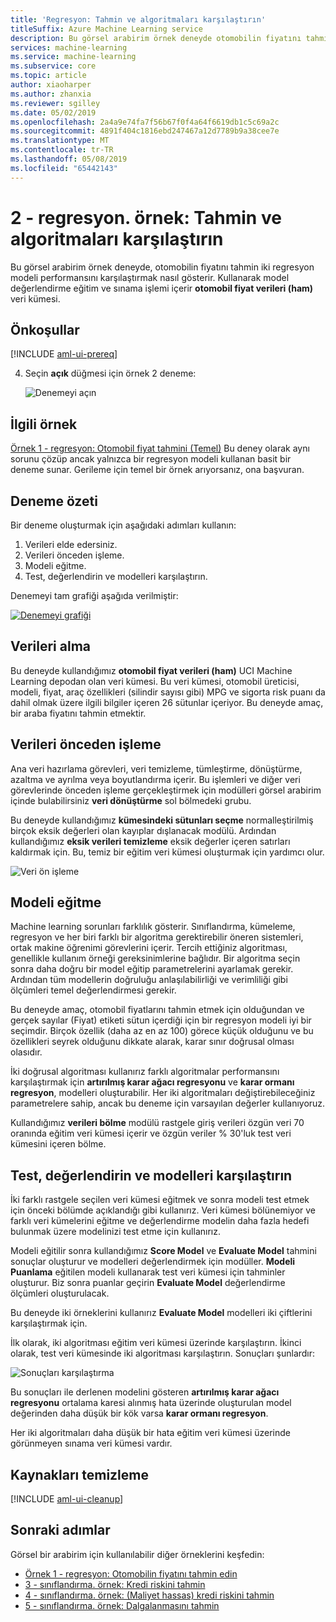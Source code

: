 ```yaml
---
title: 'Regresyon: Tahmin ve algoritmaları karşılaştırın'
titleSuffix: Azure Machine Learning service
description: Bu görsel arabirim örnek deneyde otomobilin fiyatını tahmin iki regresyon modelleri performansını karşılaştırmak nasıl gösterir. İşlem, eğitim, test ve değerlendirme otomobil fiyat verileri (ham) veri modeli içerir.
services: machine-learning
ms.service: machine-learning
ms.subservice: core
ms.topic: article
author: xiaoharper
ms.author: zhanxia
ms.reviewer: sgilley
ms.date: 05/02/2019
ms.openlocfilehash: 2a4a9e74fa7f56b67f0f4a64f6619db1c5c69a2c
ms.sourcegitcommit: 4891f404c1816ebd247467a12d7789b9a38cee7e
ms.translationtype: MT
ms.contentlocale: tr-TR
ms.lasthandoff: 05/08/2019
ms.locfileid: "65442143"
---
```

# <a name="sample-2---regression-predict-price-and-compare-algorithms"></a>2 - regresyon. örnek: Tahmin ve algoritmaları karşılaştırın

Bu görsel arabirim örnek deneyde, otomobilin fiyatını tahmin iki regresyon modeli performansını karşılaştırmak nasıl gösterir. Kullanarak model değerlendirme eğitim ve sınama işlemi içerir **otomobil fiyat verileri (ham)** veri kümesi.

## <a name="prerequisites"></a>Önkoşullar

[!INCLUDE [aml-ui-prereq](../../../includes/aml-ui-prereq.md)]

4. Seçin **açık** düğmesi için örnek 2 deneme:

    ![Denemeyi açın](media/ui-sample-regression-predict-automobile-price-compare-algorithms/open-sample2.png)

## <a name="related-sample"></a>İlgili örnek

[Örnek 1 - regresyon: Otomobil fiyat tahmini (Temel)](ui-sample-regression-predict-automobile-price-basic.md) Bu deney olarak aynı sorunu çözüp ancak yalnızca bir regresyon modeli kullanan basit bir deneme sunar. Gerileme için temel bir örnek arıyorsanız, ona başvuran.

## <a name="experiment-summary"></a>Deneme özeti

Bir deneme oluşturmak için aşağıdaki adımları kullanın:

1. Verileri elde edersiniz.
1. Verileri önceden işleme.
1. Modeli eğitme.
1. Test, değerlendirin ve modelleri karşılaştırın.

Denemeyi tam grafiği aşağıda verilmiştir:

[![Denemeyi grafiği](media/ui-sample-regression-predict-automobile-price-compare-algorithms/graph.png)](media/ui-sample-regression-predict-automobile-price-compare-algorithms/graph.png#lightbox)


## <a name="get-the-data"></a>Verileri alma

Bu deneyde kullandığımız **otomobil fiyat verileri (ham)** UCI Machine Learning depodan olan veri kümesi. Bu veri kümesi, otomobil üreticisi, modeli, fiyat, araç özellikleri (silindir sayısı gibi) MPG ve sigorta risk puanı da dahil olmak üzere ilgili bilgiler içeren 26 sütunlar içeriyor. Bu deneyde amaç, bir araba fiyatını tahmin etmektir.

## <a name="pre-process-the-data"></a>Verileri önceden işleme

Ana veri hazırlama görevleri, veri temizleme, tümleştirme, dönüştürme, azaltma ve ayrılma veya boyutlandırma içerir. Bu işlemleri ve diğer veri görevlerinde önceden işleme gerçekleştirmek için modülleri görsel arabirim içinde bulabilirsiniz **veri dönüştürme** sol bölmedeki grubu.

Bu deneyde kullandığımız **kümesindeki sütunları seçme** normalleştirilmiş birçok eksik değerleri olan kayıplar dışlanacak modülü. Ardından kullandığımız **eksik verileri temizleme** eksik değerler içeren satırları kaldırmak için. Bu, temiz bir eğitim veri kümesi oluşturmak için yardımcı olur.

![Veri ön işleme](media/ui-sample-regression-predict-automobile-price-compare-algorithms/data-processing.png)

## <a name="train-the-model"></a>Modeli eğitme

Machine learning sorunları farklılık gösterir. Sınıflandırma, kümeleme, regresyon ve her biri farklı bir algoritma gerektirebilir öneren sistemleri, ortak makine öğrenimi görevlerini içerir. Tercih ettiğiniz algoritması, genellikle kullanım örneği gereksinimlerine bağlıdır. Bir algoritma seçin sonra daha doğru bir model eğitip parametrelerini ayarlamak gerekir. Ardından tüm modellerin doğruluğu anlaşılabilirliği ve verimliliği gibi ölçümleri temel değerlendirmesi gerekir.

Bu deneyde amaç, otomobil fiyatlarını tahmin etmek için olduğundan ve gerçek sayılar (Fiyat) etiketi sütun içerdiği için bir regresyon modeli iyi bir seçimdir. Birçok özellik (daha az en az 100) görece küçük olduğunu ve bu özellikleri seyrek olduğunu dikkate alarak, karar sınır doğrusal olması olasıdır.

İki doğrusal algoritması kullanırız farklı algoritmalar performansını karşılaştırmak için **artırılmış karar ağacı regresyonu** ve **karar ormanı regresyon**, modelleri oluşturabilir. Her iki algoritmaları değiştirebileceğiniz parametrelere sahip, ancak bu deneme için varsayılan değerler kullanıyoruz.

Kullandığımız **verileri bölme** modülü rastgele giriş verileri özgün veri 70 oranında eğitim veri kümesi içerir ve özgün veriler % 30'luk test veri kümesini içeren bölme.

## <a name="test-evaluate-and-compare-the-models"></a>Test, değerlendirin ve modelleri karşılaştırın

İki farklı rastgele seçilen veri kümesi eğitmek ve sonra modeli test etmek için önceki bölümde açıklandığı gibi kullanırız. Veri kümesi bölünemiyor ve farklı veri kümelerini eğitme ve değerlendirme modelin daha fazla hedefi bulunmak üzere modelinizi test etme için kullanırız.

Modeli eğitilir sonra kullandığımız **Score Model** ve **Evaluate Model** tahmini sonuçlar oluşturur ve modelleri değerlendirmek için modüller. **Modeli Puanlama** eğitilen modeli kullanarak test veri kümesi için tahminler oluşturur. Biz sonra puanlar geçirin **Evaluate Model** değerlendirme ölçümleri oluşturulacak.

Bu deneyde iki örneklerini kullanırız **Evaluate Model** modelleri iki çiftlerini karşılaştırmak için.

İlk olarak, iki algoritması eğitim veri kümesi üzerinde karşılaştırın.
İkinci olarak, test veri kümesinde iki algoritması karşılaştırın.
Sonuçları şunlardır:

![Sonuçları karşılaştırma](media/ui-sample-regression-predict-automobile-price-compare-algorithms/result.png)

Bu sonuçları ile derlenen modelini gösteren **artırılmış karar ağacı regresyonu** ortalama karesi alınmış hata üzerinde oluşturulan model değerinden daha düşük bir kök varsa **karar ormanı regresyon**.

Her iki algoritmaları daha düşük bir hata eğitim veri kümesi üzerinde görünmeyen sınama veri kümesi vardır.

## <a name="clean-up-resources"></a>Kaynakları temizleme

[!INCLUDE [aml-ui-cleanup](../../../includes/aml-ui-cleanup.md)]

## <a name="next-steps"></a>Sonraki adımlar

Görsel bir arabirim için kullanılabilir diğer örneklerini keşfedin:

- [Örnek 1 - regresyon: Otomobilin fiyatını tahmin edin](ui-sample-regression-predict-automobile-price-basic.md)
- [3 - sınıflandırma. örnek: Kredi riskini tahmin](ui-sample-classification-predict-credit-risk-basic.md)
- [4 - sınıflandırma. örnek: (Maliyet hassas) kredi riskini tahmin](ui-sample-classification-predict-credit-risk-cost-sensitive.md)
- [5 - sınıflandırma. örnek: Dalgalanmasını tahmin](ui-sample-classification-predict-churn.md)

